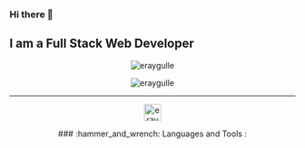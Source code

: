 ### Hi there 👋
## I am a Full Stack Web Developer


<p align="center">
<img src="https://github-readme-stats.vercel.app/api/top-langs/?username=eraygulle&layout=compact&theme=radical" alt="eraygulle" />
</p>

<p align="center">
<img src="https://github-readme-stats.vercel.app/api?username=eraygulle&show_icons=true&theme=radical" alt="eraygulle" />
</p>

<hr />

<p align="center">
<a href="https://www.linkedin.com/in/eraygulle/" target="blank">
  <img align="center" src="https://cdn.jsdelivr.net/npm/simple-icons@3.0.1/icons/linkedin.svg" alt="eraygulle" height="30" width="30" />
  </a>
</p>

<p align="center">
### :hammer_and_wrench: Languages and Tools :  
</p>
